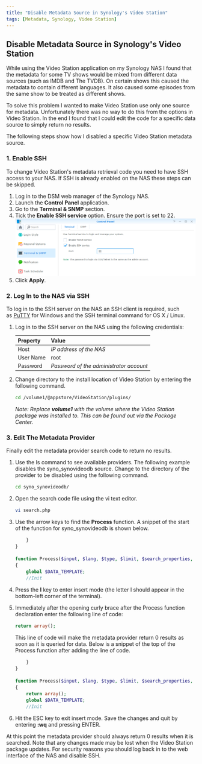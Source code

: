 ```yaml
---
title: "Disable Metadata Source in Synology's Video Station"
tags: [Metadata, Synology, Video Station]
---
```


## Disable Metadata Source in Synology's Video Station

While using the Video Station application on my Synology NAS I found that the metadata for some TV shows would be mixed from different data sources (such as IMDB and The TVDB). On certain shows this caused the metadata to contain different languages. It also caused some episodes from the same show to be treated as different shows.

To solve this problem I wanted to make Video Station use only one source for metadata. Unfortunately there was no way to do this from the options in Video Station. In the end I found that I could edit the code for a specific data source to simply return no results.

The following steps show how I disabled a specific Video Station metadata source.

### 1. Enable SSH

To change Video Station's metadata retrieval code you need to have SSH access to your NAS. If SSH is already enabled on the NAS these steps can be skipped.

1. Log in to the DSM web manager of the Synology NAS.
1. Launch the **Control Panel** application.
1. Go to the **Terminal & SNMP** section.
1. Tick the **Enable SSH service** option. Ensure the port is set to 22.
    ![Screenshot of SSH settings in Control Panel](/assets/posts/2015-03-10-disable-metadata-source-in-synologys-video-station/controlpanelssh.png)
1. Click **Apply**.

### 2. Log In to the NAS via SSH

To log in to the SSH server on the NAS an SSH client is required, such as [PuTTY](https://www.chiark.greenend.org.uk/~sgtatham/putty/) for Windows and the SSH terminal command for OS X / Linux.

1. Log in to the SSH server on the NAS using the following credentials:

    | Property  | Value                                   |
    | --------- | --------------------------------------- |
    | Host      | *IP address of the NAS*                 |
    | User Name | root                                    |
    | Password  | *Password of the administrator account* |

1. Change directory to the install location of Video Station by entering the following command.

    ```bash
    cd /volume1/@appstore/VideoStation/plugins/
    ```

    *Note: Replace **volume1** with the volume where the Video Station package was installed to. This can be found out via the Package Center.*

### 3. Edit The Metadata Provider

Finally edit the metadata provider search code to return no results.

1. Use the ls command to see available providers. The following example disables the syno_synovideodb source. Change to the directory of the provider to be disabled using the following command.

    ```bash
    cd syno_synovideodb/
    ```

1. Open the search code file using the vi text editor.

    ```bash
    vi search.php
    ```

1. Use the arrow keys to find the **Process** function. A snippet of the start of the function for syno_synovideodb is shown below.

    ```php
        }
    }

    function Process($input, $lang, $type, $limit, $search_properties, $allowguess)
    {
        global $DATA_TEMPLATE;
        //Init
    ```

1. Press the **I** key to enter insert mode (the letter I should appear in the bottom-left corner of the terminal).

1. Immediately after the opening curly brace after the Process function declaration enter the following line of code:

    ```php
    return array();
    ```

    This line of code will make the metadata provider return 0 results as soon as it is queried for data. Below is a snippet of the top of the Process function after adding the line of code.

    ```php
        }
    }

    function Process($input, $lang, $type, $limit, $search_properties, $allowguess)
    {
        return array();
        global $DATA_TEMPLATE;
        //Init
    ```

1. Hit the ESC key to exit insert mode. Save the changes and quit by entering **:wq** and pressing ENTER.

At this point the metadata provider should always return 0 results when it is searched. Note that any changes made may be lost when the Video Station package updates. For security reasons you should log back in to the web interface of the NAS and disable SSH.
